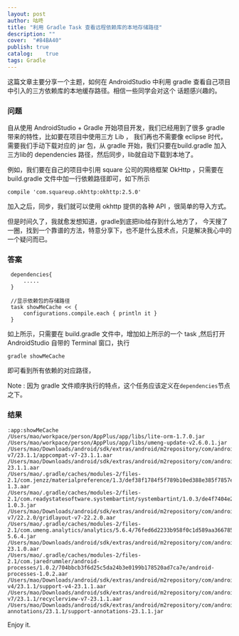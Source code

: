```yaml
---
layout: post
author: 咕咚
title: "利用 Gradle Task 查看远程依赖库的本地存储路径"
description: ""
cover:  "#84BA40"
publish: true
catalog:    true
tags: Gradle
---
```

这篇文章主要分享一个主题，如何在 AndroidStudio 中利用 gradle 查看自己项目中引入的三方依赖库的本地缓存路径。相信一些同学会对这个
话题感兴趣的。

### 问题

自从使用 AndroidStudio + Gradle 开始项目开发，我们已经用到了很多 gradle 带来的特性，比如要在项目中使用三方 Lib ，
我们再也不需要像 eclipse 时代，需要我们手动下载对应的 jar 包，从 gradle 开始，我们只要在build.gradle 加入三方lib的
dependencies 路径，然后同步，lib就自动下载到本地了。

例如，我们要在自己的项目中引用 square 公司的网络框架 OkHttp ，只需要在 build.gradle
文件中加一行依赖路径即可，如下所示

    compile 'com.squareup.okhttp:okhttp:2.5.0'

加入之后，同步，我们就可以使用 okhttp 提供的各种 API ，很简单的导入方式。

但是时间久了，我就愈发想知道，gradle到底把lib给存到什么地方了，
今天搜了一圈，找到一个靠谱的方法，特意分享下，也不是什么技术点，只是解决我心中的一个疑问而已。

###  答案

     dependencies{
         .....
     }

     //显示依赖包的存储路径   
     task showMeCache << {
         configurations.compile.each { println it }
     }

如上所示，只需要在 build.gradle 文件中，增加如上所示的一个 task ,然后打开 AndroidStudio 自带的 Terminal 窗口，执行

    gradle showMeCache

即可看到所有依赖的对应路径，

Note : 因为 gradle 文件顺序执行的特点，这个任务应该定义在`dependencies`节点之下。

###  结果

    :app:showMeCache
    /Users/mao/workpace/person/AppPlus/app/libs/lite-orm-1.7.0.jar
    /Users/mao/workpace/person/AppPlus/app/libs/umeng-update-v2.6.0.1.jar
    /Users/mao/Downloads/android/sdk/extras/android/m2repository/com/android/support/appcompat-v7/23.1.1/appcompat-v7-23.1.1.aar
    /Users/mao/Downloads/android/sdk/extras/android/m2repository/com/android/support/design/23.1.1/design-23.1.1.aar
    /Users/mao/.gradle/caches/modules-2/files-2.1/com.jenzz/materialpreference/1.3/def38f1784f5f789b10ed388e385f7857e765405/materialpreference-1.3.aar
    /Users/mao/.gradle/caches/modules-2/files-2.1/com.readystatesoftware.systembartint/systembartint/1.0.3/de4f7404e2f58d8f6e83cb1e85d0c2d6c2987287/systembartint-1.0.3.jar
    /Users/mao/Downloads/android/sdk/extras/android/m2repository/com/android/support/gridlayout-v7/22.2.0/gridlayout-v7-22.2.0.aar
    /Users/mao/.gradle/caches/modules-2/files-2.1/com.umeng.analytics/analytics/5.6.4/76fed6d2233b958f0c1d589aa366785e0ab5c8f1/analytics-5.6.4.jar
    /Users/mao/Downloads/android/sdk/extras/android/m2repository/com/android/support/percent/23.1.0/percent-23.1.0.aar
    /Users/mao/.gradle/caches/modules-2/files-2.1/com.jaredrummler/android-processes/1.0.2/704bbcb3f6d25c5da24b3e0199b178520ad7ca7e/android-processes-1.0.2.aar
    /Users/mao/Downloads/android/sdk/extras/android/m2repository/com/android/support/support-v4/23.1.1/support-v4-23.1.1.aar
    /Users/mao/Downloads/android/sdk/extras/android/m2repository/com/android/support/recyclerview-v7/23.1.1/recyclerview-v7-23.1.1.aar
    /Users/mao/Downloads/android/sdk/extras/android/m2repository/com/android/support/support-annotations/23.1.1/support-annotations-23.1.1.jar

 Enjoy it.
